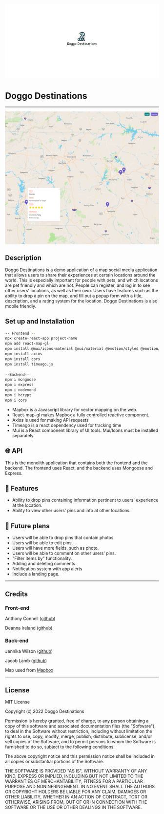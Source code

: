 ![doggo destinations logo](./src/images/DD_Logo.png)
# Doggo Destinations

---

![app demo](./src/images/doggo_destinations_showcase.png)

## Description

Doggo Destinations is a demo application of a map social media application that allows users to share their experiences at certain locations around the world. This is especially important for people with pets, and which locations are pet friendly and which are not. People can register, and log in to see other users' locations, as well as their own. Users have features such as the ability to drop a pin on the map, and fill out a popup form with a title, description, and a rating system for the location. Doggo Destinations is also mobile friendly. 

## Set up and Installation

```bash
-- Frontend --
npx create-react-app project-name
npm add react-map-gl
npm install @mui/icons-material @mui/material @emotion/styled @emotion/react
npm install axios
npm install cors
npm install timeago.js

--Backend--
npm i mongoose
npm i express
npm i nodemond
npm i bcrypt
npm i cors

```
- Mapbox is a Javascript library for vector mapping on the web.
- React-map-gl makes Mapbox a fully controlled reactive component.
- Axios is used for making API requests
- Timeago is a react dependency used for tracking time
- Mui is a React component library of UI tools. Mui/Icons must be installed separately. 

## :globe_with_meridians: API

This is the monolith application that contains both the frontend and the backend. The frontend uses React, and the backend uses Mongoose and  Express.

## :bookmark_tabs: Features

- Ability to drop pins containing information pertinent to users' experience at the location.
- Ability to view other users' pins and info at other locations.

## :pushpin: Future plans

- Users will be able to drop pins that contain photos.
- Users will be able to edit pins.
- Users will have more fields, such as photo.
- Users will be able to comment on other users' pins.
- "Filter items by" functionality.
- Adding and deleting comments.
- Notification system with app alerts
- Include a landing page.

---

## Credits
### Front-end
Anthony Connell ([github](https://github.com/AnthonyConnell))

Deanna Ireland ([github](https://github.com/Typerfish))

### Back-end
Jennika Wilson ([github](https://github.com/Justanthr))

Jacob Lamb ([github](https://github.com/jdlamb4))

Map used from  [Mapbox](mapbox.com)

---

## License

MIT License

Copyright (c) 2022 Doggo Destinations

Permission is hereby granted, free of charge, to any person obtaining a copy
of this software and associated documentation files (the "Software"), to deal
in the Software without restriction, including without limitation the rights
to use, copy, modify, merge, publish, distribute, sublicense, and/or sell
copies of the Software, and to permit persons to whom the Software is
furnished to do so, subject to the following conditions:

The above copyright notice and this permission notice shall be included in all
copies or substantial portions of the Software.

THE SOFTWARE IS PROVIDED "AS IS", WITHOUT WARRANTY OF ANY KIND, EXPRESS OR
IMPLIED, INCLUDING BUT NOT LIMITED TO THE WARRANTIES OF MERCHANTABILITY,
FITNESS FOR A PARTICULAR PURPOSE AND NONINFRINGEMENT. IN NO EVENT SHALL THE
AUTHORS OR COPYRIGHT HOLDERS BE LIABLE FOR ANY CLAIM, DAMAGES OR OTHER
LIABILITY, WHETHER IN AN ACTION OF CONTRACT, TORT OR OTHERWISE, ARISING FROM,
OUT OF OR IN CONNECTION WITH THE SOFTWARE OR THE USE OR OTHER DEALINGS IN THE
SOFTWARE.
